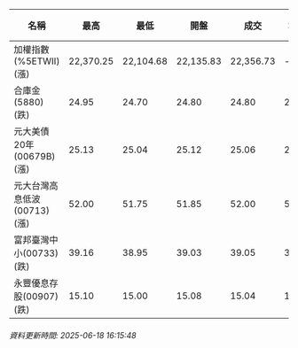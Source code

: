 | 名稱 | 最高 | 最低 | 開盤 | 成交 | 均價 | 成交金額(億) | 昨收 | 漲跌幅 | 漲跌 | 總量 | 昨量 | 振幅 |
| -------- | -------- | -------- | -------- |-------- | -------- | -------- |-------- |-------- |-------- | -------- | -------- |-------- |
|加權指數(%5ETWII) (漲)|22,370.25|22,104.68|22,135.83|22,356.73|-|3,826.70|22,211.59|0.65%|145.14|6,294,403|0|1.20%|
|合庫金(5880) (跌)|24.95|24.70|24.80|24.80|24.82|2.46|24.85|0.20%|0.05|9,921|9,237|1.01%|
|元大美債20年(00679B) (漲)|25.13|25.04|25.12|25.06|25.07|8.18|24.83|0.93%|0.23|32,606|47,847|0.36%|
|元大台灣高息低波(00713) (漲)|52.00|51.75|51.85|52.00|51.90|5.62|51.85|0.29%|0.15|10,832|10,051|0.48%|
|富邦臺灣中小(00733) (跌)|39.16|38.95|39.03|39.05|39.06|0.368|39.08|0.08%|0.03|941|692|0.54%|
|永豐優息存股(00907) (跌)|15.10|15.00|15.08|15.04|15.04|0.238|15.10|0.40%|0.06|1,579|2,278|0.66%|
###### 資料更新時間: 2025-06-18 16:15:48
